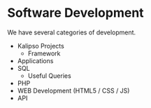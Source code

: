 # Software Development

We have several categories of development.

- Kalipso Projects
  - Framework
- Applications
- SQL
  - Useful Queries
- PHP
- WEB Development (HTML5 / CSS / JS)
- API

